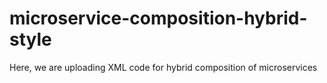 # microservice-composition-hybrid-style
Here, we are uploading XML code for hybrid composition of microservices
